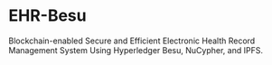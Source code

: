 # EHR-Besu
Blockchain-enabled Secure and Efficient Electronic Health Record Management System Using Hyperledger Besu, NuCypher, and IPFS.
